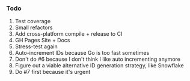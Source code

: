 ### Todo

1. Test coverage
2. Small refactors
3. Add cross-platform compile + release to CI
4. GH Pages Site + Docs
5. Stress-test again
6. Auto-increment IDs because Go is too fast sometimes
7. Don't do #6 because I don't think I like auto incrementing anymore
8. Figure out a viable alternative ID generation strategy, like Snowflake
9. Do #7 first because it's urgent
